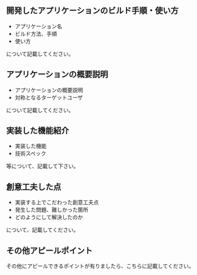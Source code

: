 ## 開発したアプリケーションのビルド手順・使い方

- アプリケーション名
- ビルド方法、手順
- 使い方

について記載してください。

## アプリケーションの概要説明

- アプリケーションの概要説明
- 対称となるターゲットユーザ

について記載してください。

## 実装した機能紹介

- 実装した機能
- 技術スペック

等について、記載して下さい。

## 創意工夫した点

- 実装する上でこだわった創意工夫点
- 発生した問題、難しかった箇所
- どのようにして解決したのか

について、記載してください。

## その他アピールポイント
その他にアピールできるポイントが有りましたら、こちらに記載してください。
